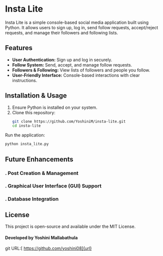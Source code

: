# Insta Lite  

Insta Lite is a simple console-based social media application built using Python. It allows users to sign up, log in, send follow requests, accept/reject requests, and manage their followers and following lists.  

## Features 

- **User Authentication:** Sign up and log in securely.  
- **Follow System:** Send, accept, and manage follow requests.  
- **Followers & Following:** View lists of followers and people you follow.  
- **User-Friendly Interface:** Console-based interactions with clear instructions.  

## Installation & Usage  

1. Ensure Python is installed on your system.  
2. Clone this repository:  
   ```bash
   git clone https://github.com/YoshiniM/insta-lite.git  
   cd insta-lite
Run the application:

```bash
python insta_lite.py
```
## Future Enhancements

### . Post Creation & Management

### . Graphical User Interface (GUI) Support

### . Database Integration

## License

This project is open-source and available under the MIT License.

#### Developed by Yoshini Mallabathula 

git URL:[ https://github.com/yoshini08](url)
